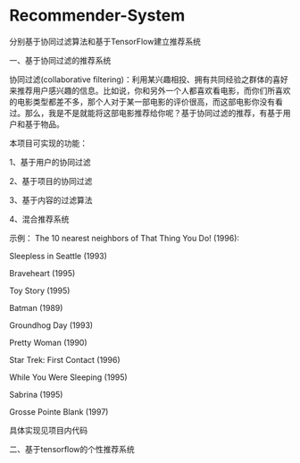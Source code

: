# Recommender-System
分别基于协同过滤算法和基于TensorFlow建立推荐系统

一、基于协同过滤的推荐系统

协同过滤(collaborative filtering)：利用某兴趣相投、拥有共同经验之群体的喜好来推荐用户感兴趣的信息。比如说，你和另外一个人都喜欢看电影，而你们所喜欢的电影类型都差不多，那个人对于某一部电影的评价很高，而这部电影你没有看过。那么，我是不是就能将这部电影推荐给你呢？基于协同过滤的推荐，有基于用户和基于物品。

本项目可实现的功能：

1、基于用户的协同过滤

2、基于项目的协同过滤

3、基于内容的过滤算法

4、混合推荐系统

示例：
The 10 nearest neighbors of That Thing You Do! (1996):

Sleepless in Seattle (1993)

Braveheart (1995)

Toy Story (1995)

Batman (1989)

Groundhog Day (1993)

Pretty Woman (1990)

Star Trek: First Contact (1996)

While You Were Sleeping (1995)

Sabrina (1995)

Grosse Pointe Blank (1997)

具体实现见项目内代码

二、基于tensorflow的个性推荐系统
